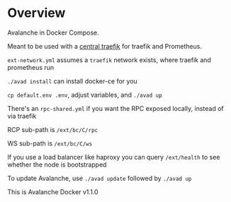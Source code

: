 # Overview

Avalanche in Docker Compose.

Meant to be used with a [central traefik](https://github.com/CryptoManufaktur-io/central-proxy-docker)
for traefik and Prometheus.

`ext-network.yml` assumes a `traefik` network exists, where traefik and prometheus run

`./avad install` can install docker-ce for you

`cp default.env .env`, adjust variables, and `./avad up`

There's an `rpc-shared.yml` if you want the RPC exposed locally, instead of via traefik

RCP sub-path is `/ext/bc/C/rpc`

WS sub-path is `/ext/bc/C/ws`

If you use a load balancer like  haproxy you can query `/ext/health` to see whether the node is bootstrapped

To update Avalanche, use `./avad update` followed by `./avad up`

This is Avalanche Docker v1.1.0
